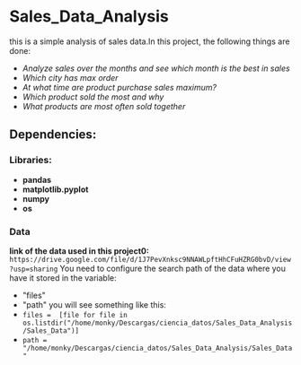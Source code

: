 # Sales_Data_Analysis
 this is a simple analysis of sales data.In this project, the following things are done:
 - *Analyze sales over the months and see which month is the best in sales*
 - *Which city has max order*
 - *At what time are product purchase sales maximum?*
 - *Which product sold the most and why*
 - *What products are most often sold together* 
## Dependencies:
### Libraries:
 - __pandas__
 - __matplotlib.pyplot__
 - __numpy__
 - __os__ 
### Data
 __link of the data used in this project0:__ `https://drive.google.com/file/d/1J7PevXnksc9NNAWLpftHhCFuHZRG0bvD/view?usp=sharing`
 You need to configure the search path of the data where you have it stored in the variable:
 - "files"
 - "path"
 you will see something like this: 
 - `files =  [file for file in os.listdir("/home/monky/Descargas/ciencia_datos/Sales_Data_Analysis/Sales_Data")]`
 - `path = "/home/monky/Descargas/ciencia_datos/Sales_Data_Analysis/Sales_Data"`
